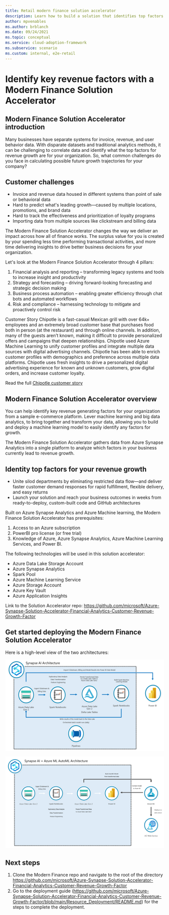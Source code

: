 ```yaml
---
title: Retail modern finance solution accelerator
description: Learn how to build a solution that identifies top factors for revenue growth in your organization
author: mpvenables
ms.author: brblanch
ms.date: 09/24/2021
ms.topic: conceptual
ms.service: cloud-adoption-framework
ms.subservice: scenario
ms.custom: internal, e2e-retail
---
```


# Identify key revenue factors with a Modern Finance Solution Accelerator

## Modern Finance Solution Accelerator introduction

Many businesses have separate systems for invoice, revenue, and user behavior data. With disparate datasets and traditional analytics methods, it can be challenging to correlate data and identify what the top factors for revenue growth are for your organization. So, what common challenges do you face in calculating possible future growth trajectories for your company?

## Customer challenges

- Invoice and revenue data housed in different systems than point of sale or behavioral data
- Hard to predict what's leading growth—caused by multiple locations, promotions, and brand data
- Hard to track the effectiveness and prioritization of loyalty programs
- Importing data from multiple sources like clickstream and billing data

The Modern Finance Solution Accelerator changes the way we deliver an impact across how all of finance works. The surplus value for you is created by your spending less time performing transactional activities, and more time delivering insights to drive better business decisions for your organization.

Let's look at the Modern Finance Solution Accelerator through 4 pillars:

1. Financial analysis and reporting – transforming legacy systems and tools to increase insight and productivity
1. Strategy and forecasting – driving forward-looking forecasting and strategic decision making
1. Business process automation – enabling greater efficiency through chat bots and automated workflows
1. Risk and compliance – harnessing technology to mitigate and proactively control risk

Customer Story
Chipotle is a fast-casual Mexican grill with over 64k+ employees and an extremely broad customer base that purchases food both in person (at the restaurant) and through online channels. In addition, many of the guests aren’t known, making it difficult to provide personalized offers and campaigns that deepen relationships. Chipotle used Azure Machine Learning to unify customer profiles and integrate multiple data sources with digital advertising channels. Chipotle has been able to enrich customer profiles with demographics and preference across multiple data platforms. Chipotle uses fresh insights to drive a personalized digital advertising experience for known and unknown customers, grow digital orders, and increase customer loyalty. 

Read the full [Chipotle customer story](https://customers.microsoft.com/story/849868-chipotle-retailers-dynamics-365)

## Modern Finance Solution Accelerator overview

You can help identify key revenue generating factors for your organization from a sample e-commerce platform. Lever machine learning and big data analytics, to bring together and transform your data, allowing you to build and deploy a machine learning model to easily identify any factors for growth.

The Modern Finance Solution Accelerator gathers data from Azure Synapse Analytics into a single platform to analyze which factors in your business currently lead to revenue growth.

## Identity top factors for your revenue growth

- Unite silod departments by eliminating restricted data flow—and deliver faster customer demand responses for rapid fulfillment, flexible delivery, and easy returns
- Launch your solution and reach your business outcomes in weeks from ready-to-deploy, custom-built code and GitHub architectures

Built on Azure Synapse Analytics and Azure Machine learning, the Modern Finance Solution Accelerator has prerequisites:

1. Access to an Azure subscription
2. PowerBI pro license (or free trial)
3. Knowledge of Azure, Azure Synapse Analytics, Azure Machine Learning Services, and Power BI.

The following technologies will be used in this solution accelerator:

- Azure Data Lake Storage Account <link to each tech>
- Azure Synapse Analytics <link to each tech>
- Spark Pool <link to each tech>
- Azure Machine Learning Service <link to each tech>
- Azure Storage Account <link to each tech>
- Azure Key Vault <link to each tech>
- Azure Application Insights <link to each tech>

Link to the Solution Accelerator repo: https://github.com/microsoft/Azure-Synapse-Solution-Accelerator-Financial-Analytics-Customer-Revenue-Growth-Factor 

## Get started deploying the Modern Finance Solution Accelerator

Here is a high-level view of the two architectures:

![Azure Synapse AI architecture](./media/synapse-ai-architecture.png)

![Azure Synapse AI + Azure ML AutoML architecture](./media/synapse-auto-ml-architecture.png)

## Next steps

1. Clone the Modern Finance repo and navigate to the root of the directory
https://github.com/microsoft/Azure-Synapse-Solution-Accelerator-Financial-Analytics-Customer-Revenue-Growth-Factor
1. Go to the deployment guide (https://github.com/microsoft/Azure-Synapse-Solution-Accelerator-Financial-Analytics-Customer-Revenue-Growth-Factor/blob/main/Resource_Deployment/README.md) for the steps to complete the deployment.
